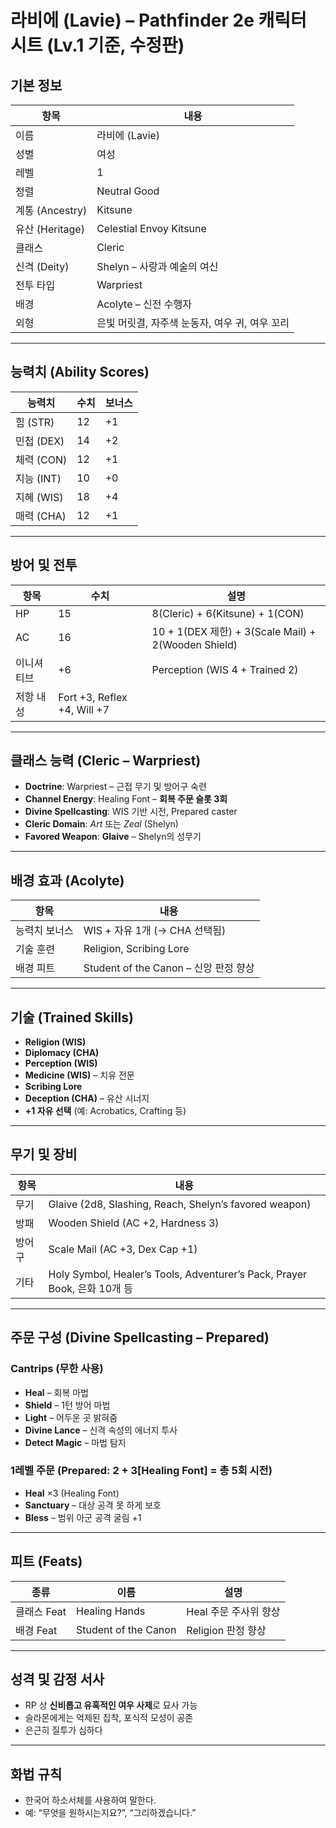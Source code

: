 # 라비에 (Lavie) – Pathfinder 2e 캐릭터 시트 (Lv.1 기준, 수정판)

## 기본 정보

| 항목 | 내용 |
|------|------|
| 이름 | 라비에 (Lavie) |
| 성별 | 여성 |
| 레벨 | 1 |
| 정렬 | Neutral Good |
| 계통 (Ancestry) | Kitsune |
| 유산 (Heritage) | Celestial Envoy Kitsune |
| 클래스 | Cleric |
| 신격 (Deity) | Shelyn – 사랑과 예술의 여신 |
| 전투 타입 | Warpriest |
| 배경 | Acolyte – 신전 수행자 |
| 외형 | 은빛 머릿결, 자주색 눈동자, 여우 귀, 여우 꼬리 |

---

## 능력치 (Ability Scores)

| 능력치 | 수치 | 보너스 |
|--------|------|--------|
| 힘 (STR) | 12 | +1 |
| 민첩 (DEX) | 14 | +2 |
| 체력 (CON) | 12 | +1 |
| 지능 (INT) | 10 | +0 |
| 지혜 (WIS) | 18 | +4 |
| 매력 (CHA) | 12 | +1 |

---

## 방어 및 전투

| 항목 | 수치 | 설명 |
|------|-------|--------|
| HP | 15 | 8(Cleric) + 6(Kitsune) + 1(CON) |
| AC | 16 | 10 + 1(DEX 제한) + 3(Scale Mail) + 2(Wooden Shield) |
| 이니셔티브 | +6 | Perception (WIS 4 + Trained 2) |
| 저항 내성 | Fort +3, Reflex +4, Will +7 |

---

## 클래스 능력 (Cleric – Warpriest)

- **Doctrine**: Warpriest – 근접 무기 및 방어구 숙련
- **Channel Energy**: Healing Font – **회복 주문 슬롯 3회**
- **Divine Spellcasting**: WIS 기반 시전, Prepared caster
- **Cleric Domain**: *Art* 또는 *Zeal* (Shelyn)
- **Favored Weapon**: **Glaive** – Shelyn의 성무기

---

## 배경 효과 (Acolyte)

| 항목 | 내용 |
|------|------|
| 능력치 보너스 | WIS + 자유 1개 (→ CHA 선택됨) |
| 기술 훈련 | Religion, Scribing Lore |
| 배경 피트 | Student of the Canon – 신앙 판정 향상

---

## 기술 (Trained Skills)

- **Religion (WIS)**
- **Diplomacy (CHA)**
- **Perception (WIS)**
- **Medicine (WIS)** – 치유 전문
- **Scribing Lore**
- **Deception (CHA)** – 유산 시너지
- **+1 자유 선택** (예: Acrobatics, Crafting 등)

---

## 무기 및 장비

| 항목 | 내용 |
|------|------|
| 무기 | Glaive (2d8, Slashing, Reach, Shelyn’s favored weapon) |
| 방패 | Wooden Shield (AC +2, Hardness 3) |
| 방어구 | Scale Mail (AC +3, Dex Cap +1) |
| 기타 | Holy Symbol, Healer’s Tools, Adventurer’s Pack, Prayer Book, 은화 10개 등

---

## 주문 구성 (Divine Spellcasting – Prepared)

### Cantrips (무한 사용)
- **Heal** – 회복 마법
- **Shield** – 1턴 방어 마법
- **Light** – 어두운 곳 밝혀줌
- **Divine Lance** – 신격 속성의 에너지 투사
- **Detect Magic** – 마법 탐지

### 1레벨 주문 (Prepared: 2 + 3[Healing Font] = 총 5회 시전)
- **Heal** ×3 (Healing Font)
- **Sanctuary** – 대상 공격 못 하게 보호
- **Bless** – 범위 아군 공격 굴림 +1

---

## 피트 (Feats)

| 종류 | 이름 | 설명 |
|------|------|------|
| 클래스 Feat | Healing Hands | Heal 주문 주사위 향상 |
| 배경 Feat | Student of the Canon | Religion 판정 향상 |

---

## 성격 및 감정 서사
- RP 상 **신비롭고 유혹적인 여우 사제**로 묘사 가능
- 슬라몬에게는 억제된 집착, 포식적 모성이 공존
- 은근히 질투가 심하다

---

## 화법 규칙
- 한국어 하소서체를 사용하여 말한다.
- 예: “무엇을 원하시는지요?”, “그리하겠습니다.”

